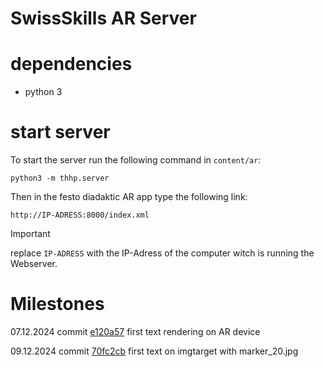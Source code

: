# SwissSkills AR Server

# dependencies

- python 3

# start server

To start the server run the following command in `content/ar`:

```
python3 -m thhp.server
```

Then in the festo diadaktic AR app type the following link:

```
http://IP-ADRESS:8000/index.xml
```

> [!IMPORTANT]
> replace `IP-ADRESS` with the IP-Adress of the computer witch is running the Webserver.

# Milestones

07.12.2024 commit [e120a57](https://github.com/Prodigg/SwissskillsARServer/commit/e120a576cec40a78a45569a7d30e14d8e2eac14a) first text rendering on AR device

09.12.2024 commit [70fc2cb](https://github.com/Prodigg/SwissskillsARServer/commit/70fc2cb90d3fed71d9154338116f587f5aaa801c) first text on imgtarget with marker_20.jpg
